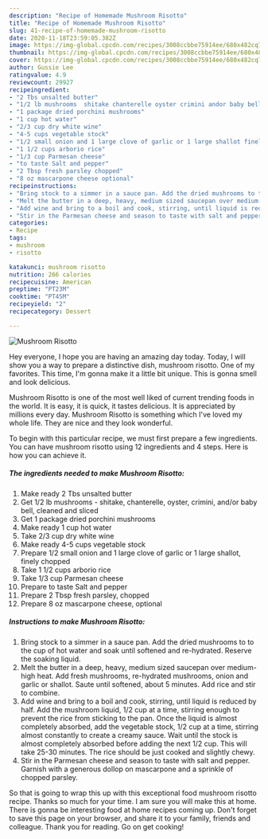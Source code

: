 ```yaml
---
description: "Recipe of Homemade Mushroom Risotto"
title: "Recipe of Homemade Mushroom Risotto"
slug: 41-recipe-of-homemade-mushroom-risotto
date: 2020-11-18T23:59:05.382Z
image: https://img-global.cpcdn.com/recipes/3008ccbbe75914ee/680x482cq70/mushroom-risotto-recipe-main-photo.jpg
thumbnail: https://img-global.cpcdn.com/recipes/3008ccbbe75914ee/680x482cq70/mushroom-risotto-recipe-main-photo.jpg
cover: https://img-global.cpcdn.com/recipes/3008ccbbe75914ee/680x482cq70/mushroom-risotto-recipe-main-photo.jpg
author: Gussie Lee
ratingvalue: 4.9
reviewcount: 29927
recipeingredient:
- "2 Tbs unsalted butter"
- "1/2 lb mushrooms  shitake chanterelle oyster crimini andor baby bell cleaned and sliced"
- "1 package dried porchini mushrooms"
- "1 cup hot water"
- "2/3 cup dry white wine"
- "4-5 cups vegetable stock"
- "1/2 small onion and 1 large clove of garlic or 1 large shallot finely chopped"
- "1 1/2 cups arborio rice"
- "1/3 cup Parmesan cheese"
- "to taste Salt and pepper"
- "2 Tbsp fresh parsley chopped"
- "8 oz mascarpone cheese optional"
recipeinstructions:
- "Bring stock to a simmer in a sauce pan. Add the dried mushrooms to to the cup of hot water and soak until softened and re-hydrated. Reserve the soaking liquid."
- "Melt the butter in a deep, heavy, medium sized saucepan over medium-high heat. Add fresh mushrooms, re-hydrated mushrooms, onion and garlic or shallot. Saute until softened, about 5 minutes. Add rice and stir to combine."
- "Add wine and bring to a boil and cook, stirring, until liquid is reduced by half. Add the mushroom liquid, 1/2 cup at a time, stirring enough to prevent the rice from sticking to the pan. Once the liquid is almost completely absorbed, add the vegetable stock, 1/2 cup at a time, stirring almost constantly to create a creamy sauce. Wait until the stock is almost completely absorbed before adding the next 1/2 cup. This will take 25-30 minutes. The rice should be just cooked and slightly chewy."
- "Stir in the Parmesan cheese and season to taste with salt and pepper. Garnish with a generous dollop on mascarpone and a sprinkle of chopped parsley."
categories:
- Recipe
tags:
- mushroom
- risotto

katakunci: mushroom risotto 
nutrition: 266 calories
recipecuisine: American
preptime: "PT23M"
cooktime: "PT45M"
recipeyield: "2"
recipecategory: Dessert

---
```



![Mushroom Risotto](https://img-global.cpcdn.com/recipes/3008ccbbe75914ee/680x482cq70/mushroom-risotto-recipe-main-photo.jpg)

Hey everyone, I hope you are having an amazing day today. Today, I will show you a way to prepare a distinctive dish, mushroom risotto. One of my favorites. This time, I'm gonna make it a little bit unique. This is gonna smell and look delicious.

Mushroom Risotto is one of the most well liked of current trending foods in the world. It is easy, it is quick, it tastes delicious. It is appreciated by millions every day. Mushroom Risotto is something which I've loved my whole life. They are nice and they look wonderful.




To begin with this particular recipe, we must first prepare a few ingredients. You can have mushroom risotto using 12 ingredients and 4 steps. Here is how you can achieve it.

<!--inarticleads1-->

##### The ingredients needed to make Mushroom Risotto:

1. Make ready 2 Tbs unsalted butter
1. Get 1/2 lb mushrooms - shitake, chanterelle, oyster, crimini, and/or baby bell, cleaned and sliced
1. Get 1 package dried porchini mushrooms
1. Make ready 1 cup hot water
1. Take 2/3 cup dry white wine
1. Make ready 4-5 cups vegetable stock
1. Prepare 1/2 small onion and 1 large clove of garlic or 1 large shallot, finely chopped
1. Take 1 1/2 cups arborio rice
1. Take 1/3 cup Parmesan cheese
1. Prepare to taste Salt and pepper
1. Prepare 2 Tbsp fresh parsley, chopped
1. Prepare 8 oz mascarpone cheese, optional




<!--inarticleads2-->

##### Instructions to make Mushroom Risotto:

1. Bring stock to a simmer in a sauce pan. Add the dried mushrooms to to the cup of hot water and soak until softened and re-hydrated. Reserve the soaking liquid.
1. Melt the butter in a deep, heavy, medium sized saucepan over medium-high heat. Add fresh mushrooms, re-hydrated mushrooms, onion and garlic or shallot. Saute until softened, about 5 minutes. Add rice and stir to combine.
1. Add wine and bring to a boil and cook, stirring, until liquid is reduced by half. Add the mushroom liquid, 1/2 cup at a time, stirring enough to prevent the rice from sticking to the pan. Once the liquid is almost completely absorbed, add the vegetable stock, 1/2 cup at a time, stirring almost constantly to create a creamy sauce. Wait until the stock is almost completely absorbed before adding the next 1/2 cup. This will take 25-30 minutes. The rice should be just cooked and slightly chewy.
1. Stir in the Parmesan cheese and season to taste with salt and pepper. Garnish with a generous dollop on mascarpone and a sprinkle of chopped parsley.




So that is going to wrap this up with this exceptional food mushroom risotto recipe. Thanks so much for your time. I am sure you will make this at home. There is gonna be interesting food at home recipes coming up. Don't forget to save this page on your browser, and share it to your family, friends and colleague. Thank you for reading. Go on get cooking!

